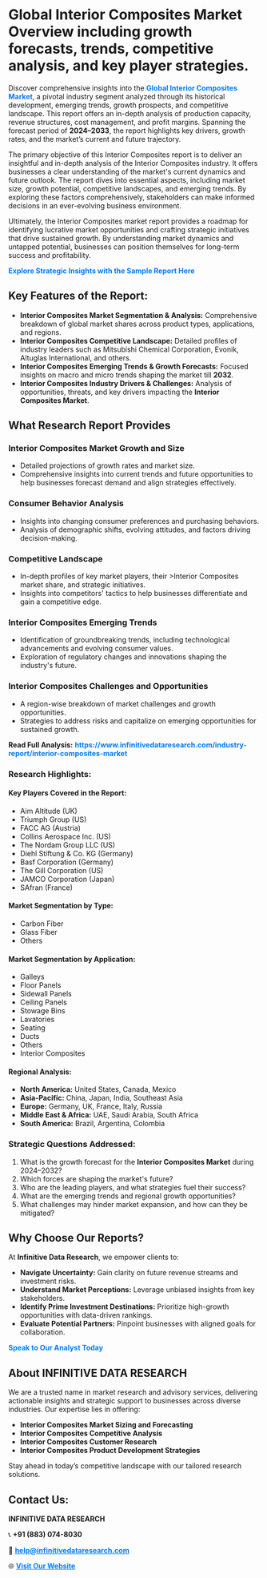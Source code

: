 <h1>Global Interior Composites Market Overview including growth forecasts, trends, competitive analysis, and key player strategies.</h1>
<p>
Discover comprehensive insights into the 
<a href="https://www.infinitivedataresearch.com/industry-report/interior-composites-market" rel="dofollow" style="color: #007BFF; text-decoration: none;"><strong>Global Interior Composites Market</strong></a>, a pivotal industry segment analyzed through its historical development, emerging trends, growth prospects, and competitive landscape. This report offers an in-depth analysis of production capacity, revenue structures, cost management, and profit margins. Spanning the forecast period of <strong>2024–2033</strong>, the report highlights key drivers, growth rates, and the market’s current and future trajectory.
</p>
<p>
The primary objective of this Interior Composites report is to deliver an insightful and in-depth analysis of the Interior Composites industry. It offers businesses a clear understanding of the market's current dynamics and future outlook. The report dives into essential aspects, including market size, growth potential, competitive landscapes, and emerging trends. By exploring these factors comprehensively, stakeholders can make informed decisions in an ever-evolving business environment.
</p>
<p>
Ultimately, the Interior Composites market report provides a roadmap for identifying lucrative market opportunities and crafting strategic initiatives that drive sustained growth. By understanding market dynamics and untapped potential, businesses can position themselves for long-term success and profitability.
</p>
<p>
<a href="https://www.infinitivedataresearch.com/request-sample/reportId=103042" style="color: #007BFF; text-decoration: none;"><strong>Explore Strategic Insights with the Sample Report Here</strong></a>
</p>

<h2>Key Features of the Report:</h2>
<ul>
<li><strong>Interior Composites Market Segmentation & Analysis:</strong> Comprehensive breakdown of global market shares across product types, applications, and regions.</li>
<li><strong>Interior Composites Competitive Landscape:</strong> Detailed profiles of industry leaders such as Mitsubishi Chemical Corporation, Evonik, Altuglas International, and others.</li>
<li><strong>Interior Composites Emerging Trends & Growth Forecasts:</strong> Focused insights on macro and micro trends shaping the market till <strong>2032</strong>.</li>
<li><strong>Interior Composites Industry Drivers & Challenges:</strong> Analysis of opportunities, threats, and key drivers impacting the <strong>Interior Composites Market</strong>.</li>
</ul>

<h2>What Research Report Provides</h2>
<h3>Interior Composites Market Growth and Size</h3>
<ul>
<li>Detailed projections of growth rates and market size.</li>
<li>Comprehensive insights into current trends and future opportunities to help businesses forecast demand and align strategies effectively.</li>
</ul>

<h3>Consumer Behavior Analysis</h3>
<ul>
<li>Insights into changing consumer preferences and purchasing behaviors.</li>
<li>Analysis of demographic shifts, evolving attitudes, and factors driving decision-making.</li>
</ul>

<h3>Competitive Landscape</h3>
<ul>
<li>In-depth profiles of key market players, their >Interior Composites market share, and strategic initiatives.</li>
<li>Insights into competitors' tactics to help businesses differentiate and gain a competitive edge.</li>
</ul>

<h3>Interior Composites Emerging Trends</h3>
<ul>
<li>Identification of groundbreaking trends, including technological advancements and evolving consumer values.</li>
<li>Exploration of regulatory changes and innovations shaping the industry's future.</li>
</ul>

<h3>Interior Composites Challenges and Opportunities</h3>
<ul>
<li>A region-wise breakdown of market challenges and growth opportunities.</li>
<li>Strategies to address risks and capitalize on emerging opportunities for sustained growth.</li>
</ul>
<p><strong>Read Full Analysis:</strong> <a href="https://www.infinitivedataresearch.com/industry-report/interior-composites-market" rel="dofollow" style="color: #007BFF; text-decoration: none;"><strong>https://www.infinitivedataresearch.com/industry-report/interior-composites-market</strong></a></p>
<h3>Research Highlights:</h3>
<h4>Key Players Covered in the Report:</h4>
<ul><li>Aim Altitude (UK)</li><li>Triumph Group (US)</li><li>FACC AG (Austria)</li><li>Collins Aerospace Inc. (US)</li><li>The Nordam Group LLC (US)</li><li>Diehl Stiftung &amp; Co. KG (Germany)</li><li>Basf Corporation (Germany)</li><li>The Gill Corporation (US)</li><li>JAMCO Corporation (Japan)</li><li>SAfran (France)</li></ul>
<h4>Market Segmentation by Type:</h4>
<ul><li>Carbon Fiber</li><li>Glass Fiber</li><li>Others</li></ul>
<h4>Market Segmentation by Application:</h4>
<ul><li>Galleys</li><li>Floor Panels</li><li>Sidewall Panels</li><li>Ceiling Panels</li><li>Stowage Bins</li><li>Lavatories</li><li>Seating</li><li>Ducts</li><li>Others</li><li>Interior Composites</li></ul>

<h4>Regional Analysis:</h4>
<ul>
<li><strong>North America:</strong> United States, Canada, Mexico</li>
<li><strong>Asia-Pacific:</strong> China, Japan, India, Southeast Asia</li>
<li><strong>Europe:</strong> Germany, UK, France, Italy, Russia</li>
<li><strong>Middle East & Africa:</strong> UAE, Saudi Arabia, South Africa</li>
<li><strong>South America:</strong> Brazil, Argentina, Colombia</li>
</ul>

<h3>Strategic Questions Addressed:</h3>
<ol>
<li>What is the growth forecast for the <strong>Interior Composites Market</strong> during 2024–2032?</li>
<li>Which forces are shaping the market's future?</li>
<li>Who are the leading players, and what strategies fuel their success?</li>
<li>What are the emerging trends and regional growth opportunities?</li>
<li>What challenges may hinder market expansion, and how can they be mitigated?</li>
</ol>

<h2>Why Choose Our Reports?</h2>
<p>At <strong>Infinitive Data Research</strong>, we empower clients to:</p>
<ul>
<li><strong>Navigate Uncertainty:</strong> Gain clarity on future revenue streams and investment risks.</li>
<li><strong>Understand Market Perceptions:</strong> Leverage unbiased insights from key stakeholders.</li>
<li><strong>Identify Prime Investment Destinations:</strong> Prioritize high-growth opportunities with data-driven rankings.</li>
<li><strong>Evaluate Potential Partners:</strong> Pinpoint businesses with aligned goals for collaboration.</li>
</ul>
<p><a href="https://www.infinitivedataresearch.com/industry-report/interior-composites-market" rel="dofollow" style="color: #007BFF; text-decoration: none;"><strong>Speak to Our Analyst Today</strong></a></p>

<h2>About INFINITIVE DATA RESEARCH</h2>
<p>We are a trusted name in market research and advisory services, delivering actionable insights and strategic support to businesses across diverse industries. Our expertise lies in offering:</p>
<ul>
<li><strong>Interior Composites Market Sizing and Forecasting</strong></li>
<li><strong>Interior Composites Competitive Analysis</strong></li>
<li><strong>Interior Composites Customer Research</strong></li>
<li><strong>Interior Composites Product Development Strategies</strong></li>
</ul>
<p>Stay ahead in today’s competitive landscape with our tailored research solutions.</p>

<h2>Contact Us:</h2>
<p><strong>INFINITIVE DATA RESEARCH</strong></p>
<p>📞 <strong>+91 (883) 074-8030</strong></p>
<p>📧 <strong><a href="mailto:help@infinitivedataresearch.com" style="color: #007BFF;">help@infinitivedataresearch.com</a></strong></p>
<p>🌐 <strong><a href="https://www.infinitivedataresearch.com" rel="dofollow" style="color: #007BFF;">Visit Our Website</a></strong></p>